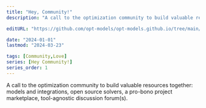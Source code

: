 ```yaml
---
title: "Hey, Community!"
description: "A call to the optimization community to build valuable resources together: models and integrations, open source solvers, a pro-bono project marketplace, tool-agnostic discussion forum(s)."

editURL: "https://github.com/opt-models/opt-models.github.io/tree/main/content/compendium/hey-community/index.md"

date: "2024-01-01"
lastmod: "2024-03-23"

tags: [Community,Love]
series: [Hey Community!]
series_order: 1
---
```


A call to the optimization community to build valuable resources together: models and integrations, open source solvers, a pro-bono project marketplace, tool-agnostic discussion forum(s).
